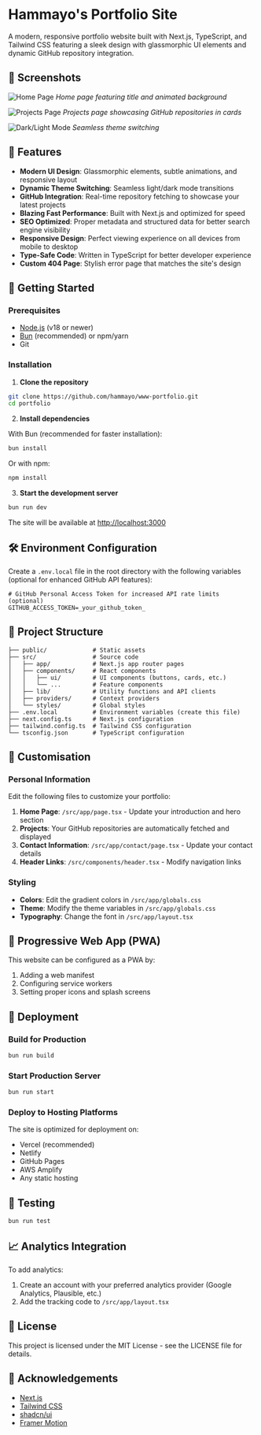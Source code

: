# Hammayo's Portfolio Site

A modern, responsive portfolio website built with Next.js, TypeScript, and Tailwind CSS featuring a sleek design with glassmorphic UI elements and dynamic GitHub repository integration.

## 📸 Screenshots

![Home Page](/public/screenshots/home.png)
*Home page featuring title and animated background*

![Projects Page](/public/screenshots/projects.png)
*Projects page showcasing GitHub repositories in cards*

![Dark/Light Mode](/public/screenshots/contact.png)
*Seamless theme switching*


## 🌟 Features

- **Modern UI Design**: Glassmorphic elements, subtle animations, and responsive layout
- **Dynamic Theme Switching**: Seamless light/dark mode transitions
- **GitHub Integration**: Real-time repository fetching to showcase your latest projects
- **Blazing Fast Performance**: Built with Next.js and optimized for speed
- **SEO Optimized**: Proper metadata and structured data for better search engine visibility
- **Responsive Design**: Perfect viewing experience on all devices from mobile to desktop
- **Type-Safe Code**: Written in TypeScript for better developer experience
- **Custom 404 Page**: Stylish error page that matches the site's design


## 🚀 Getting Started

### Prerequisites

- [Node.js](https://nodejs.org/) (v18 or newer)
- [Bun](https://bun.sh/) (recommended) or npm/yarn
- Git

### Installation

1. **Clone the repository**

```bash
git clone https://github.com/hammayo/www-portfolio.git
cd portfolio
```

2. **Install dependencies**

With Bun (recommended for faster installation):
```bash
bun install
```

Or with npm:
```bash
npm install
```

3. **Start the development server**

```bash
bun run dev
```

The site will be available at [http://localhost:3000](http://localhost:3000)

## 🛠️ Environment Configuration

Create a `.env.local` file in the root directory with the following variables (optional for enhanced GitHub API features):

```
# GitHub Personal Access Token for increased API rate limits (optional)
GITHUB_ACCESS_TOKEN=_your_github_token_
```

## 📂 Project Structure

```
├── public/             # Static assets
├── src/                # Source code
│   ├── app/            # Next.js app router pages
│   ├── components/     # React components
│   │   ├── ui/         # UI components (buttons, cards, etc.)
│   │   └── ...         # Feature components
│   ├── lib/            # Utility functions and API clients
│   ├── providers/      # Context providers
│   └── styles/         # Global styles
├── .env.local          # Environment variables (create this file)
├── next.config.ts      # Next.js configuration
├── tailwind.config.ts  # Tailwind CSS configuration
└── tsconfig.json       # TypeScript configuration
```

## 🔧 Customisation

### Personal Information

Edit the following files to customize your portfolio:

1. **Home Page**: `/src/app/page.tsx` - Update your introduction and hero section
2. **Projects**: Your GitHub repositories are automatically fetched and displayed
3. **Contact Information**: `/src/app/contact/page.tsx` - Update your contact details
4. **Header Links**: `/src/components/header.tsx` - Modify navigation links

### Styling

- **Colors**: Edit the gradient colors in `/src/app/globals.css`
- **Theme**: Modify the theme variables in `/src/app/globals.css`
- **Typography**: Change the font in `/src/app/layout.tsx`


## 📱 Progressive Web App (PWA)

This website can be configured as a PWA by:

1. Adding a web manifest
2. Configuring service workers
3. Setting proper icons and splash screens

## 🚢 Deployment

### Build for Production

```bash
bun run build
```

### Start Production Server

```bash
bun run start
```

### Deploy to Hosting Platforms

The site is optimized for deployment on:

- Vercel (recommended)
- Netlify
- GitHub Pages
- AWS Amplify
- Any static hosting

## 🧪 Testing

```bash
bun run test
```

## 📈 Analytics Integration

To add analytics:

1. Create an account with your preferred analytics provider (Google Analytics, Plausible, etc.)
2. Add the tracking code to `/src/app/layout.tsx`

## 📄 License

This project is licensed under the MIT License - see the LICENSE file for details.

## 🙏 Acknowledgements

- [Next.js](https://nextjs.org/)
- [Tailwind CSS](https://tailwindcss.com/)
- [shadcn/ui](https://ui.shadcn.com/)
- [Framer Motion](https://www.framer.com/motion/)
